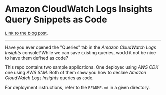 # Amazon CloudWatch Logs Insights Query Snippets as Code

[Link to the blog post](https://dev.to/aws-builders/aws-cloudwatch-logs-insights-query-snippets-as-code-1l60).

---

Have you ever opened the "Queries" tab in the _Amazon CloudWatch Logs Insights_ console?
While we can save existing queries, would it not be nice to have them defined as code?

This repo contains two sample applications. One deployed using _AWS CDK_ one using _AWS SAM_.
Both of them show you how to declare _Amazon CloudWatch Logs Insights_ queries as code.

For deployment instructions, refer to the `README.md` in a given directory.
